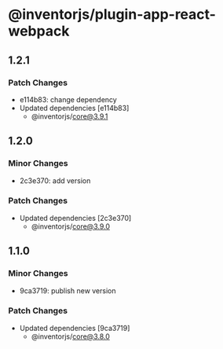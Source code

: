 # @inventorjs/plugin-app-react-webpack

## 1.2.1

### Patch Changes

- e114b83: change dependency
- Updated dependencies [e114b83]
  - @inventorjs/core@3.9.1

## 1.2.0

### Minor Changes

- 2c3e370: add version

### Patch Changes

- Updated dependencies [2c3e370]
  - @inventorjs/core@3.9.0

## 1.1.0

### Minor Changes

- 9ca3719: publish new version

### Patch Changes

- Updated dependencies [9ca3719]
  - @inventorjs/core@3.8.0
